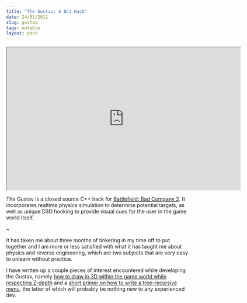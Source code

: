 ```yaml
---
title: "The Gustav: A BC2 Hack"
date: 24/01/2011
slug: gustav
tags: notable
layout: post
---
```


<div class="centered">
    <iframe title="YouTube video player"
            class="youtube-player"
            width="640"
            height="390"
            src="http://www.youtube.com/embed/AXaMAa7XBKw?rel=0">
    </iframe>
</div>

The Gustav is a closed source C++ hack for [Battlefield: Bad Company
2](http://battlefieldbadcompany2.com). It incorporates realtime physics
simulation to determine potential targets, as well as unique D3D hooking
to provide visual cues for the user in the game world itself.

~

It has taken me about three months of tinkering in my time off to put
together and I am more or less satisfied with what it has taught me
about physics and reverse engineering, which are two subjects that are
very easy to unlearn without practice.

I have written up a couple pieces of interest encountered while
developing the Gustav, namely [how to draw in 3D within the game world
while respecting Z-depth][1] and a [short primer on how to write a
tree-recursive menu][2], the latter of which will probably be nothing
new to any experienced dev.

[1]: http://www.gamedeception.net/threads/21070-Drawing-in-the-3D-world-of-a-modern-game-WITH-z-depth-testing
[2]: http://www.gamedeception.net/threads/21167-finally-a-menu-class-that-doesn-t-suck